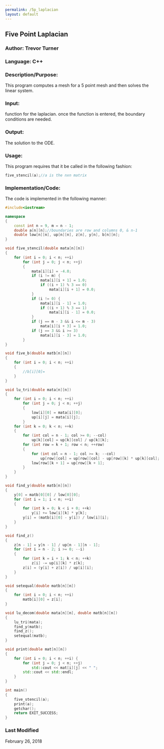 ```yaml
---
permalink: /5p_laplacian
layout: default
---
```


## Five Point Laplacian
### Author: Trevor Turner
### Language: C++

### Description/Purpose: 
This program computes a mesh for a 5 point mesh and then solves the linear system.

### Input:
function for the laplacian. once the function is entered, the boundary conditions are needed.

### Output: 
The solution to the ODE. 

### Usage:
This program requires that it be called in the following fashion:
```c++
five_stencil(a);//a is the nxn matrix
```

### Implementation/Code:
The code is implemented in the following manner:
```c++
#include<iostream>

namespace
{
	const int n = 9, m = n - 1;
	double a[n][n];//boundaries are row and columns 0, & n-1
	double low[n][n], up[n][n], z[n], y[n], b[n][n];
}

void five_stencil(double mata[n][n])
{
	for (int i = 0; i < n; ++i)
		for (int j = 0; j < n; ++j)
		{
			mata[i][i] = -4.0;
			if (i != m) {
				mata[i][i + 1] = 1.0;
				if ((i + 1) % 3 == 0)
					mata[i][i + 1] = 0.0;
			}
			if (i != 0) {
				mata[i][i - 1] = 1.0;
				if ((i + 1) % 3 == 1)
					mata[i][i - 1] = 0.0;
			}
			if (j == m - 3 && i <= m - 3)
				mata[i][i + 3] = 1.0;
			if (j == 3 && i >= 3)
				mata[i][i - 3] = 1.0;
		}
}

void five_b(double matb[n][n])
{
	for (int i = 0; i < n; ++i)
	{
		//b[i][0]=
	}
}

void lu_tri(double mata[n][n])
{
	for (int i = 0; i < n; ++i)
		for (int j = 0; j < n; ++j)
		{
			low[i][0] = mata[i][0];
			up[i][j] = mata[i][j];
		}
	for (int k = 0; k < n; ++k)
	{
		for (int col = n - 1; col >= 0; --col)
			up[k][col] = up[k][col] / up[k][k];
		for (int row = k + 1; row < n; ++row)
		{
			for (int col = n - 1; col >= k; --col)
				up[row][col] = up[row][col] - up[row][k] * up[k][col];
			low[row][k + 1] = up[row][k + 1];
		}
	}
}

void find_y(double matb[n][n])
{
	y[0] = matb[0][0] / low[0][0];
	for (int i = 1; i < n; ++i)
	{
		for (int k = 0; k < i + 0; ++k)
			y[i] += low[i][k] * y[k];
		y[i] = (matb[i][0] - y[i]) / low[i][i];
	}
}

void find_z()
{
	z[n - 1] = y[n - 1] / up[n - 1][n - 1];
	for (int i = n - 2; i >= 0; --i)
	{
		for (int k = i + 1; k < n; ++k)
			z[i] -= up[i][k] * z[k];
		z[i] = (y[i] + z[i]) / up[i][i];
	}
}

void setequal(double matb[n][n])
{
	for (int i = 0; i < n; ++i)
		matb[i][0] = z[i];
}

void lu_decom(double mata[n][n], double matb[n][n])
{
	lu_tri(mata);
	find_y(matb);
	find_z();
	setequal(matb);
}

void print(double mat[n][n])
{
	for (int i = 0; i < n; ++i) {
		for (int j = 0; j < n; ++j)
			std::cout << mat[i][j] << " ";
		std::cout << std::endl;
	}
}

int main()
{
	five_stencil(a);
	print(a);
	getchar();
	return EXIT_SUCCESS;
}
```

### Last Modified
February 26, 2018
